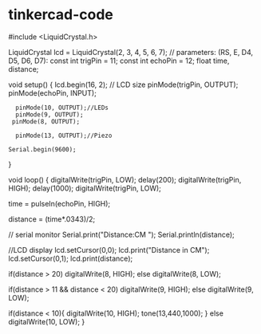 # tinkercad-code

#include <LiquidCrystal.h>

LiquidCrystal lcd = LiquidCrystal(2, 3, 4, 5, 6, 7); // parameters: (RS, E, D4, D5, D6, D7):
const int trigPin = 11;
const int echoPin = 12;
float time, distance;

void setup() 
{
    lcd.begin(16, 2); // LCD size
    pinMode(trigPin, OUTPUT);
    pinMode(echoPin, INPUT);

      pinMode(10, OUTPUT);//LEDs 
      pinMode(9, OUTPUT);
     pinMode(8, OUTPUT);

      pinMode(13, OUTPUT);//Piezo

    Serial.begin(9600);

}

void loop() 
{
digitalWrite(trigPin, LOW);
    delay(200);
digitalWrite(trigPin, HIGH);
    delay(1000);
digitalWrite(trigPin, LOW);

time = pulseIn(echoPin, HIGH);

distance = (time*.0343)/2;

// serial monitor
Serial.print("Distance:CM ");
Serial.println(distance);

 //LCD display
lcd.setCursor(0,0);
lcd.print("Distance in CM");
lcd.setCursor(0,1);
lcd.print(distance);

  if(distance > 20)
    digitalWrite(8, HIGH);
  else
    digitalWrite(8, LOW);

  if(distance > 11 && distance < 20)
    digitalWrite(9, HIGH);
  else
    digitalWrite(9, LOW);

  if(distance < 10){
    digitalWrite(10, HIGH);
      tone(13,440,1000);
      }
  else
    digitalWrite(10, LOW);
}
